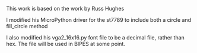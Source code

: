 This work is based on the work by Russ Hughes

I modified his MicroPython driver for the st7789 to include both a circle and fill_circle method

I also modified his vga2_16x16.py font file to be a decimal file, rather than hex.  The file will be used in BIPES at some point.

